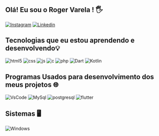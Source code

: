 ## Olá! Eu sou o Roger Varela ! 🖐️
[![Instagram](https://img.shields.io/badge/Instagram-E4405F?style=for-the-badge&logo=instagram&logoColor=white)](https://instagram.com/rogervarela99)
[![Linkedin](https://img.shields.io/badge/LinkedIn-0077B5?style=for-the-badge&logo=linkedin&logoColor=white)](https://www.linkedin.com/in/roger-varela-4b768a189)

## Tecnologias que eu estou aprendendo e desenvolvendo💡​
<div style="display: inline_block">
  <img align="center" alt="html5" src="https://img.shields.io/badge/HTML5-E34F26?style=for-the-badge&logo=html5&logoColor=white" />
  <img align="center" alt="css" src="https://img.shields.io/badge/CSS-1572B6?style=for-the-badge&logo=css3&logoColor=white" />
  <img align="center" alt="js" src="https://img.shields.io/badge/JavaScript-F7DF1E?style=for-the-badge&logo=javascript&logoColor=black" />
  <img align="center" alt="c" src="https://img.shields.io/badge/C-00599C?style=for-the-badge&logo=c&logoColor=white" />
  <img align="center" alt="php" src="https://img.shields.io/badge/PHP-777BB4?style=for-the-badge&logo=php&logoColor=white" />
  <img align="center" alt="Dart" src="https://img.shields.io/badge/Dart-0175C2?style=for-the-badge&logo=dart&logoColor=white" />
  <img align="center" alt="Kotlin" src="https://img.shields.io/badge/Kotlin-0095D5?&style=for-the-badge&logo=kotlin&logoColor=white" />
  

## Programas Usados para desenvolvimento dos meus projetos 🌐​
<div style="display: inline_block">
<img align="center" alt="VsCode" src="https://img.shields.io/badge/Vscode-007ACC?style=for-the-badge&logo=visual-studio-code&logoColor=white" />
<img align="center" alt="MySql" src="https://img.shields.io/badge/MySQL-00000F?style=for-the-badge&logo=mysql&logoColor=white" />
<img align="center" alt="postgresql" src="https://img.shields.io/badge/PostgreSQL-000?style=for-the-badge&logo=postgresql" />
<img align="center" alt="flutter" src="https://img.shields.io/badge/Flutter-02569B?style=for-the-badge&logo=flutter&logoColor=white" />
<br>

 ## Sistemas  🖥️​
<div style="display: inline_block">
<img align="center" alt="Windows" src="https://img.shields.io/badge/Windows-000?style=for-the-badge&logo=windows&logoColor=2CA5E0" />
</div><br/>


